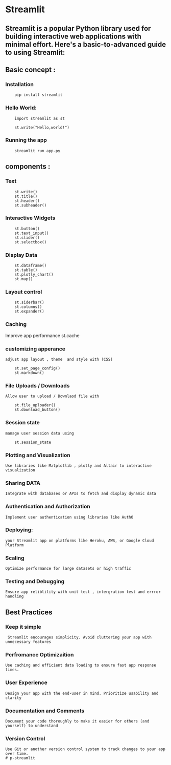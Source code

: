 # Streamlit

## Streamlit is a popular Python library used for building interactive web applications with minimal effort. Here's a basic-to-advanced guide to using Streamlit:

## Basic concept : 

### Installation 
        pip install streamlit

### Hello World:

        import streamlit as st

        st.write("Hello,world!")

### Running the app

        streamlit run app.py

## components :

### Text 

        st.write()
        st.title()
        st.header()
        st.subheader()

### Interactive Widgets 

        st.button()
        st.text_input()
        st.slider()
        st.selectbox()

### Display Data

        st.dataframe()
        st.table()
        st.plotly_chart()
        st.map()

### Layout control 

        st.siderbar()
        st.columns()
        st.expander()

### Caching 

 Improve app performance
        st.cache

### customizing apperance 

    adjust app layout , theme  and style with (CSS)

        st.set_page_config()
        st.markdown()

### File Uploads / Downloads 

    Allow user to upload / Downlaod file with 

        st.file_uploader()
        st.download_button()

### Session state 
    
    manage user session data using

        st.session_state

### Plotting and Visualization

    Use libraries like Matplotlib , plotly and Altair to interactive visualization

### Sharing DATA

    Integrate with databases or APIs to fetch and display dynamic data

### Authentication and Authorization 

    Implement user authentication using libraries like AuthO

### Deploying:

    your Streamlit app on platforms like Heroku, AWS, or Google Cloud Platform

### Scaling

    Optimize performance for large datasets or high traffic

### Testing and Debugging 

    Ensure app reliblility with unit test , intergration test and errror handling 

## Best Practices 

### Keep it simple 

     Streamlit encourages simplicity. Avoid cluttering your app with unnecessary features

### Perfromance Optimizaition

    Use caching and efficient data loading to ensure fast app response times.

### User Experience 

    Design your app with the end-user in mind. Prioritize usability and clarity

### Documentation and Comments 

    Document your code thoroughly to make it easier for others (and yourself) to understand

### Version Control

    Use Git or another version control system to track changes to your app over time.
    # p-streamlit
